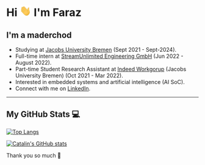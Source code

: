# Hi <img src="https://raw.githubusercontent.com/ABSphreak/ABSphreak/master/gifs/Hi.gif" width="30px"> I'm Faraz

## I'm a maderchod

- Studying at [Jacobs University Bremen][1] (Sept 2021 - Sept-2024).
- Full-time intern at [StreamUnlimited Engineering GmbH][2] (Jun 2022 - August 2022).
- Part-time Student Research Assistant at [Indeed Workgorup][3] (Jacobs University Bremen) (Oct 2021 - Mar 2022).
- Interested in embedded systems and artificial intelligence (AI SoC).
- Connect with me on [LinkedIn](https://www.linkedin.com/in/faraz7321/).

---

## My GitHub Stats 💻

[![Top Langs](https://github-readme-stats.vercel.app/api/top-langs/?username=faraz7321&hide=java,html,css&theme=dracula)](https://github.com/anuraghazra/github-readme-stats)

[![Catalin's GitHub stats](https://github-readme-stats.vercel.app/api?username=faraz7321&theme=dracula)](https://github.com/anuraghazra/github-readme-stats)

Thank you so much 🙏

[1]: https://www.jacobs-university.de/ "Jacobs University Bremen" 

[2]: https://www.streamunlimited.com/ "StreamUnlimited Engineering GmbH"

[3]: http://indeed.user.jacobs-university.de/ "Indeed Workgroup"
